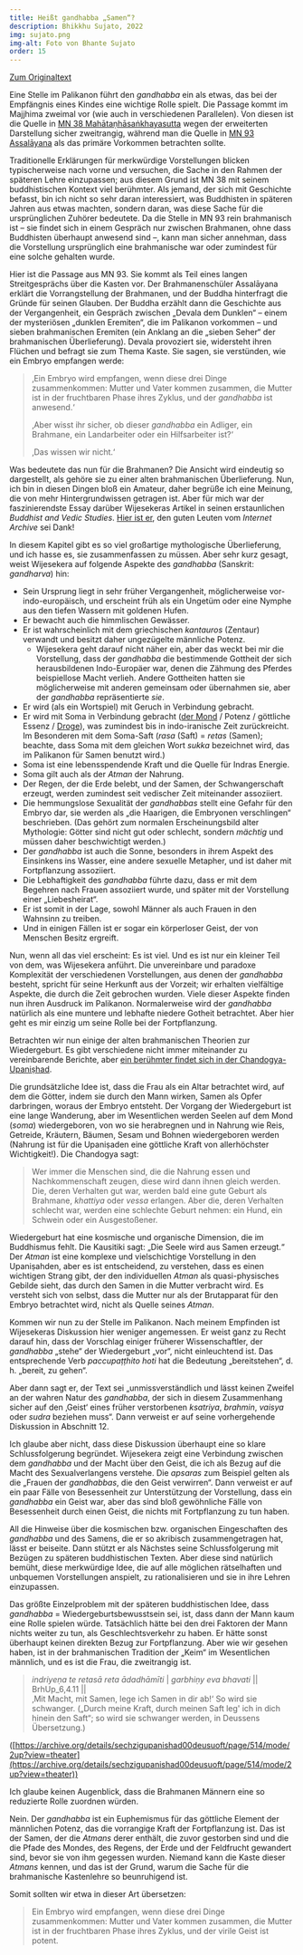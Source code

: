 ```yaml
---
title: Heißt gandhabba „Samen“?
description: Bhikkhu Sujato, 2022
img: sujato.png
img-alt: Foto von Bhante Sujato
order: 15
---
```


[Zum Originaltext](https://discourse.suttacentral.net/t/does-gandhabba-mean-semen/26734)

Eine Stelle im Palikanon führt den *gandhabba* ein als etwas, das bei der Empfängnis eines Kindes eine wichtige Rolle spielt. Die Passage kommt im Majjhima zweimal vor (wie auch in verschiedenen Parallelen). Von diesen ist die Quelle in [MN 38 Mahātaṇhāsaṅkhayasutta](#/sutta/mn38:26.1/de/sabbamitta) wegen der erweiterten Darstellung sicher zweitrangig, während man die Quelle in [MN 93 Assalāyana](#/sutta/mn93:18.61/de/sabbamitta) als das primäre Vorkommen betrachten sollte.

Traditionelle Erklärungen für merkwürdige Vorstellungen blicken typischerweise nach vorne und versuchen, die Sache in den Rahmen der späteren Lehre einzupassen; aus diesem Grund ist MN 38 mit seinem buddhistischen Kontext viel berühmter. Als jemand, der sich mit Geschichte befasst, bin ich nicht so sehr daran interessiert, was Buddhisten in späteren Jahren aus etwas machten, sondern daran, was diese Sache für die ursprünglichen Zuhörer bedeutete. Da die Stelle in MN 93 rein brahmanisch ist – sie findet sich in einem Gespräch nur zwischen Brahmanen, ohne dass Buddhisten überhaupt anwesend sind –, kann man sicher annehman, dass die Vorstellung ursprünglich eine brahmanische war oder zumindest für eine solche gehalten wurde.

Hier ist die Passage aus MN 93. Sie kommt als Teil eines langen Streitgesprächs über die Kasten vor. Der Brahmanenschüler Assalāyana erklärt die Vorrangstellung der Brahmanen, und der Buddha hinterfragt die Gründe für seinen Glauben. Der Buddha erzählt dann die Geschichte aus der Vergangenheit, ein Gespräch zwischen „Devala dem Dunklen“ – einem der mysteriösen „dunklen Eremiten“, die im Palikanon vorkommen – und sieben brahmanischen Eremiten (ein Anklang an die „sieben Seher“ der brahmanischen Überlieferung). Devala provoziert sie, widersteht ihren Flüchen und befragt sie zum Thema Kaste. Sie sagen, sie verstünden, wie ein Embryo empfangen werde:

>‚Ein Embryo wird empfangen, wenn diese drei Dinge zusammenkommen: Mutter und Vater kommen zusammen, die Mutter ist in der fruchtbaren Phase ihres Zyklus, und der *gandhabba* ist anwesend.‘
>
>‚Aber wisst ihr sicher, ob dieser *gandhabba* ein Adliger, ein Brahmane, ein Landarbeiter oder ein Hilfsarbeiter ist?‘
>
>‚Das wissen wir nicht.‘

Was bedeutete das nun für die Brahmanen? Die Ansicht wird eindeutig so dargestellt, als gehöre sie zu einer alten brahmanischen Überlieferung. Nun, ich bin in diesen Dingen bloß ein Amateur, daher begrüße ich eine Meinung, die von mehr Hintergrundwissen getragen ist. Aber für mich war der faszinierendste Essay darüber Wijesekeras Artikel in seinen erstaunlichen *Buddhist and Vedic Studies*. [Hier ist er](https://archive.org/details/in.ernet.dli.2015.463583/page/n177/mode/2up), den guten Leuten vom *Internet Archive* sei Dank!

In diesem Kapitel gibt es so viel großartige mythologische Überlieferung, und ich hasse es, sie zusammenfassen zu müssen. Aber sehr kurz gesagt, weist Wijesekera auf folgende Aspekte des *gandhabba* (Sanskrit: *gandharva*) hin:

- Sein Ursprung liegt in sehr früher Vergangenheit, möglicherweise vor-indo-europäisch, und erscheint früh als ein Ungetüm oder eine Nymphe aus den tiefen Wassern mit goldenen Hufen.
- Er bewacht auch die himmlischen Gewässer.
- Er ist wahrscheinlich mit dem griechischen *kantauros* (Zentaur) verwandt und besitzt daher ungezügelte männliche Potenz.
  - Wijesekera geht darauf nicht näher ein, aber das weckt bei mir die Vorstellung, dass der *gandhabba* die bestimmende Gottheit der sich herausbildenen Indo-Europäer war, denen die Zähmung des Pferdes beispiellose Macht verlieh. Andere Gottheiten hatten sie möglicherweise mit anderen gemeinsam oder übernahmen sie, aber der *gandhabba* repräsentierte *sie*.
- Er wird (als ein Wortspiel) mit Geruch in Verbindung gebracht.
- Er wird mit Soma in Verbindung gebracht ([der Mond](https://de.wikipedia.org/wiki/Chandra_(Gott)) / Potenz / göttliche Essenz / [Droge](https://de.wikipedia.org/wiki/Soma_(Getr%C3%A4nk))), was zumindest bis in indo-iranische Zeit zurückreicht. Im Besonderen mit dem Soma-Saft (*rasa* (Saft) = *retas* (Samen); beachte, dass Soma mit dem gleichen Wort *sukka* bezeichnet wird, das im Palikanon für Samen benutzt wird.)
- Soma ist eine lebensspendende Kraft und die Quelle für Indras Energie.
- Soma gilt auch als der *Atman* der Nahrung.
- Der Regen, der die Erde belebt, und der Samen, der Schwangerschaft erzeugt, werden zumindest seit vedischer Zeit miteinander assoziiert.
- Die hemmungslose Sexualität der *gandhabbas* stellt eine Gefahr für den Embryo dar, sie werden als „die Haarigen, die Embryonen verschlingen“ beschrieben. (Das gehört zum normalen Erscheinungsbild alter Mythologie: Götter sind nicht gut oder schlecht, sondern *mächtig* und müssen daher beschwichtigt werden.)
- Der *gandhabba* ist auch die Sonne, besonders in ihrem Aspekt des Einsinkens ins Wasser, eine andere sexuelle Metapher, und ist daher mit Fortpflanzung assoziiert.
- Die Lebhaftigkeit des *gandhabba* führte dazu, dass er mit dem Begehren nach Frauen assoziiert wurde, und später mit der Vorstellung einer „Liebesheirat“.
- Er ist somit in der Lage, sowohl Männer als auch Frauen in den Wahnsinn zu treiben.
- Und in einigen Fällen ist er sogar ein körperloser Geist, der von Menschen Besitz ergreift.

Nun, wenn all das viel erscheint: Es ist viel. Und es ist nur ein kleiner Teil von dem, was Wijesekera anführt. Die unvereinbare und paradoxe Komplexität der verschiedenen Vorstellungen, aus denen der *gandhabba* besteht, spricht für seine Herkunft aus der Vorzeit; wir erhalten vielfältige Aspekte, die durch die Zeit gebrochen wurden. Viele dieser Aspekte finden nun ihren Ausdruck im Palikanon. Normalerweise wird der *gandhabba* natürlich als eine muntere und lebhafte niedere Gotheit betrachtet. Aber hier geht es mir einzig um seine Rolle bei der Fortpflanzung.

Betrachten wir nun einige der alten brahmanischen Theorien zur Wiedergeburt. Es gibt verschiedene nicht immer miteinander zu vereinbarende Berichte, aber [ein berühmter findet sich in der Chandogya-Upaniṣhad](https://archive.org/details/sechzigupanishad00deusuoft/page/140/mode/2up?view=theater).

Die grundsätzliche Idee ist, dass die Frau als ein Altar betrachtet wird, auf dem die Götter, indem sie durch den Mann wirken, Samen als Opfer darbringen, woraus der Embryo entsteht. Der Vorgang der Wiedergeburt ist eine lange Wanderung, aber im Wesentlichen werden Seelen auf dem Mond (*soma*) wiedergeboren, von wo sie herabregnen und in Nahrung wie Reis, Getreide, Kräutern, Bäumen, Sesam und Bohnen wiedergeboren werden (Nahrung ist für die Upaniṣaden eine göttliche Kraft von allerhöchster Wichtigkeit!). Die Chandogya sagt:

>Wer immer die Menschen sind, die die Nahrung essen und Nachkommenschaft zeugen, diese wird dann ihnen gleich werden. Die, deren Verhalten gut war, werden bald eine gute Geburt als Brahmane, *khattiya* oder *vessa* erlangen. Aber die, deren Verhalten schlecht war, werden eine schlechte Geburt nehmen: ein Hund, ein Schwein oder ein Ausgestoßener.

Wiedergeburt hat eine kosmische und organische Dimension, die im Buddhismus fehlt. Die Kausitiki sagt: „Die Seele wird aus Samen erzeugt.“ Der *Atman* ist eine komplexe und vielschichtige Vorstellung in den Upaniṣahden, aber es ist entscheidend, zu verstehen, dass es einen wichtigen Strang gibt, der den individuellen *Atman* als quasi-physisches Gebilde sieht, das durch den Samen in die Mutter verbracht wird. Es versteht sich von selbst, dass die Mutter nur als der Brutapparat für den Embryo betrachtet wird, nicht als Quelle seines *Atman*.

Kommen wir nun zu der Stelle im Palikanon. Nach meinem Empfinden ist Wijesekeras Diskussion hier weniger angemessen. Er weist ganz zu Recht darauf hin, dass der Vorschlag einiger früherer Wissenschaftler, der *gandhabba* „stehe“ der Wiedergeburt „vor“, nicht einleuchtend ist. Das entsprechende Verb *paccupaṭṭhito hoti* hat die Bedeutung „bereitstehen“, d. h. „bereit, zu gehen“.

Aber dann sagt er, der Text sei „unmissverständlich und lässt keinen Zweifel an der wahren Natur des *gandhabba*, der sich in diesem Zusammenhang sicher auf den ‚Geist‘ eines früher verstorbenen *ksatriya*, *brahmin*, *vaisya* oder *sudra* beziehen muss“. Dann verweist er auf seine vorhergehende Diskussion in Abschnitt 12.

Ich glaube aber nicht, dass diese Diskussion überhaupt eine so klare Schlussfolgerung begründet. Wijesekera zeigt eine Verbindung zwischen dem *gandhabba* und der Macht über den Geist, die ich als Bezug auf die Macht des Sexualverlangens verstehe. Die *apsaras* zum Beispiel gelten als die „Frauen der *gandhabbas*, die den Geist verwirren“. Dann verweist er auf ein paar Fälle von Besessenheit zur Unterstützung der Vorstellung, dass ein *gandhabba* ein Geist war, aber das sind bloß gewöhnliche Fälle von Besessenheit durch einen Geist, die nichts mit Fortpflanzung zu tun haben.

All die Hinweise über die kosmischen bzw. organischen Eingeschaften des *gandhabba* und des Samens, die er so akribisch zusammengetragen hat, lässt er beiseite. Dann stützt er als Nächstes seine Schlussfolgerung mit Bezügen zu späteren buddhistischen Texten. Aber diese sind natürlich bemüht, diese merkwürdige Idee, die auf alle möglichen rätselhaften und unbquemen Vorstellungen anspielt, zu rationalisieren und sie in ihre Lehren einzupassen.

Das größte Einzelproblem mit der späteren buddhistischen Idee, dass *gandhabba* = Wiedergeburtsbewusstsein sei, ist, dass dann der Mann kaum eine Rolle spielen würde. Tatsächlich hätte bei den drei Faktoren der Mann nichts weiter zu tun, als Geschlechtsverkehr zu haben. Er hätte sonst überhaupt keinen direkten Bezug zur Fortpflanzung. Aber wie wir gesehen haben, ist in der brahmanischen Tradition der „Keim“ im Wesentlichen männlich, und es ist die Frau, die zweitrangig ist.

>*indriyeṇa te retasā reta ādadhāmīti* | *garbhiṇy eva bhavati* || BrhUp_6,4.11 ||  
>‚Mit Macht, mit Samen, lege ich Samen in dir ab!‘ So wird sie schwanger. („Durch meine Kraft, durch meinen Saft leg' ich in dich hinein den Saft“; so wird sie schwanger werden, in Deussens Übersetzung.)

([https://archive.org/details/sechzigupanishad00deusuoft/page/514/mode/2up?view=theater](https://archive.org/details/sechzigupanishad00deusuoft/page/514/mode/2up?view=theater))

Ich glaube keinen Augenblick, dass die Brahmanen Männern eine so reduzierte Rolle zuordnen würden.

Nein. Der *gandhabba* ist ein Euphemismus für das göttliche Element der männlichen Potenz, das die vorrangige Kraft der Fortpflanzung ist. Das ist der Samen, der die *Atmans* derer enthält, die zuvor gestorben sind und die die Pfade des Mondes, des Regens, der Erde und der Feldfrucht gewandert sind, bevor sie von ihm gegessen wurden. Niemand kann die Kaste dieser *Atmans* kennen, und das ist der Grund, warum die Sache für die brahmanische Kastenlehre so beunruhigend ist.

Somit sollten wir etwa in dieser Art übersetzen:

>Ein Embryo wird empfangen, wenn diese drei Dinge zusammenkommen: Mutter und Vater kommen zusammen, die Mutter ist in der fruchtbaren Phase ihres Zyklus, und der virile Geist ist potent.
